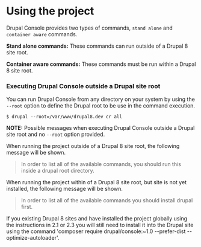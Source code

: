 # Using the project

Drupal Console provides two types of commands, `stand alone` and `container aware` commands.

**Stand alone commands:**
These commands can run outside of a Drupal 8 site root.
 
**Container aware commands:**
These commands must be run within a Drupal 8 site root.

### Executing Drupal Console outside a Drupal site root 
You can run Drupal Console from any directory on your system by using the `--root` option to define the Drupal root to be use in the command execution. 
```
$ drupal --root=/var/www/drupal8.dev cr all
```

**NOTE:** Possible messages when executing Drupal Console outside a Drupal site root and no `--root` option provided.

When running the project outside of a Drupal 8 site root, the following message will be shown.  
> In order to list all of the available commands, you should run this inside a drupal root directory.

When running the project within of a Drupal 8 site root, but site is not yet installed, the following message will be shown.
> In order to list all of the available commands you should install drupal first.

If you existing Drupal 8 sites and have installed the project globally using the instructions in 2.1 or 2.3 you will still need to install it into the Drupal site using the command 'composer require drupal/console:~1.0 --prefer-dist --optimize-autoloader'.
